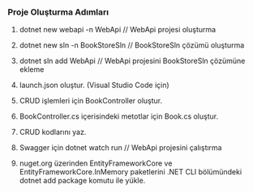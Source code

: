 ### Proje Oluşturma Adımları

1. dotnet new webapi -n WebApi // WebApi projesi oluşturma
2. dotnet new sln -n BookStoreSln // BookStoreSln çözümü oluşturma
3. dotnet sln add WebApi // WebApi projesini BookStoreSln çözümüne ekleme
4. launch.json oluştur. (Visual Studio Code için)
5. CRUD işlemleri için BookController oluştur.
6. BookController.cs içerisindeki metotlar için Book.cs oluştur.
7. CRUD kodlarını yaz.
8. Swagger için dotnet watch run // WebApi projesini çalıştırma

9. nuget.org üzerinden EntityFrameworkCore ve EntityFrameworkCore.InMemory paketlerini .NET CLI bölümündeki dotnet add package komutu ile yükle.
